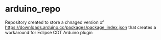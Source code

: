 # arduino_repo

Repository created to store a chnaged version of https://downloads.arduino.cc/packages/package_index.json that creates a workaround for Eclipse CDT Arduino plugin
